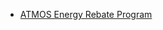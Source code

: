 * [ATMOS Energy Rebate Program](https://www.atmosenergy.com/ways-to-save/mid-tex-appliance-rebate-program)
